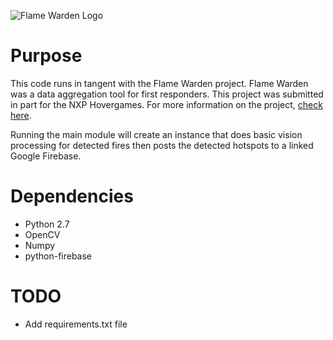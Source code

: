 ![Flame Warden Logo](https://hackster.imgix.net/uploads/attachments/1065834/_xlCziGunRs.blob?auto=compress%2Cformat&w=900&h=675&fit=min)

# Purpose
This code runs in tangent with the Flame Warden project. Flame Warden was a data aggregation tool for first responders. This project was submitted in part for the NXP Hovergames. For more information on the project, [check here](https://www.hackster.io/flame-warden/flame-warden-658163).

Running the main module will create an instance that does basic vision processing for detected fires then posts the detected hotspots to a linked Google Firebase.

# Dependencies
- Python 2.7
- OpenCV
- Numpy
- python-firebase

# TODO
- Add requirements.txt file
